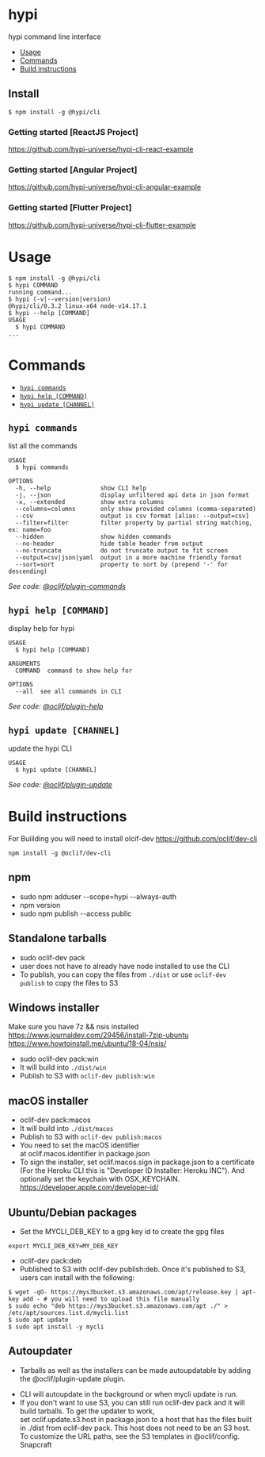 hypi
====

hypi command line interface

<!-- toc -->
* [Usage](#usage)
* [Commands](#commands)
* [Build instructions](#build-instructions)
<!-- tocstop -->
## Install
```$ npm install -g @hypi/cli```
### Getting started [ReactJS Project]

https://github.com/hypi-universe/hypi-cli-react-example

### Getting started [Angular Project]

https://github.com/hypi-universe/hypi-cli-angular-example

### Getting started [Flutter Project]

https://github.com/hypi-universe/hypi-cli-flutter-example

# Usage
<!-- usage -->
```sh-session
$ npm install -g @hypi/cli
$ hypi COMMAND
running command...
$ hypi (-v|--version|version)
@hypi/cli/0.3.2 linux-x64 node-v14.17.1
$ hypi --help [COMMAND]
USAGE
  $ hypi COMMAND
...
```
<!-- usagestop -->
# Commands
<!-- commands -->
* [`hypi commands`](#hypi-commands)
* [`hypi help [COMMAND]`](#hypi-help-command)
* [`hypi update [CHANNEL]`](#hypi-update-channel)

## `hypi commands`

list all the commands

```
USAGE
  $ hypi commands

OPTIONS
  -h, --help              show CLI help
  -j, --json              display unfiltered api data in json format
  -x, --extended          show extra columns
  --columns=columns       only show provided columns (comma-separated)
  --csv                   output is csv format [alias: --output=csv]
  --filter=filter         filter property by partial string matching, ex: name=foo
  --hidden                show hidden commands
  --no-header             hide table header from output
  --no-truncate           do not truncate output to fit screen
  --output=csv|json|yaml  output in a more machine friendly format
  --sort=sort             property to sort by (prepend '-' for descending)
```

_See code: [@oclif/plugin-commands](https://github.com/oclif/plugin-commands/blob/v1.3.0/src/commands/commands.ts)_

## `hypi help [COMMAND]`

display help for hypi

```
USAGE
  $ hypi help [COMMAND]

ARGUMENTS
  COMMAND  command to show help for

OPTIONS
  --all  see all commands in CLI
```

_See code: [@oclif/plugin-help](https://github.com/oclif/plugin-help/blob/v3.2.2/src/commands/help.ts)_

## `hypi update [CHANNEL]`

update the hypi CLI

```
USAGE
  $ hypi update [CHANNEL]
```

_See code: [@oclif/plugin-update](https://github.com/oclif/plugin-update/blob/v1.3.10/src/commands/update.ts)_
<!-- commandsstop -->

# Build instructions

For Buiilding you will need to install olcif-dev https://github.com/oclif/dev-cli

```npm install -g @oclif/dev-cli```

## npm
* sudo npm adduser --scope=hypi --always-auth
* npm version
* sudo npm publish --access public

## Standalone tarballs

* sudo oclif-dev pack
* user does not have to already have node installed to use the CLI
* To publish, you can copy the files from ```./dist``` or use ```oclif-dev publish``` to copy the files to S3

## Windows installer

Make sure you have 7z && nsis installed 
https://www.journaldev.com/29456/install-7zip-ubuntu
https://www.howtoinstall.me/ubuntu/18-04/nsis/

* sudo oclif-dev pack:win
* It will build into ```./dist/win```
* Publish to S3 with ```oclif-dev publish:win```

## macOS installer

* oclif-dev pack:macos
* It will build into ```./dist/macos```
* Publish to S3 with ```oclif-dev publish:macos```
* You need to set the macOS identifier at oclif.macos.identifier in package.json
* To sign the installer, set oclif.macos.sign in package.json to a certificate (For the Heroku CLI this is "Developer ID Installer: Heroku INC"). And optionally set the keychain with OSX_KEYCHAIN.
https://developer.apple.com/developer-id/


## Ubuntu/Debian packages

* Set the MYCLI_DEB_KEY to a gpg key id to create the gpg files
```
export MYCLI_DEB_KEY=MY_DEB_KEY
```
* oclif-dev pack:deb
* Published to S3 with oclif-dev publish:deb.
Once it's published to S3, users can install with the following:

```
$ wget -qO- https://mys3bucket.s3.amazonaws.com/apt/release.key | apt-key add - # you will need to upload this file manually
$ sudo echo "deb https://mys3bucket.s3.amazonaws.com/apt ./" > /etc/apt/sources.list.d/mycli.list
$ sudo apt update
$ sudo apt install -y mycli
```

## Autoupdater

* Tarballs as well as the installers can be made autoupdatable by adding the @oclif/plugin-update plugin.
- CLI will autoupdate in the background or when mycli update is run.
- If you don't want to use S3, you can still run oclif-dev pack and it will build tarballs. To get the updater to work, set oclif.update.s3.host in package.json to a host that has the files built in ./dist from oclif-dev pack. This host does not need to be an S3 host. To customize the URL paths, see the S3 templates in @oclif/config.
Snapcraft
